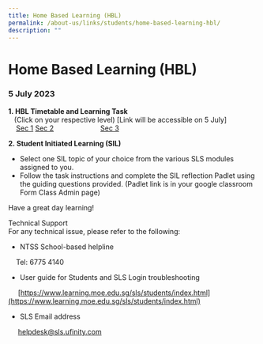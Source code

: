 ```yaml
---
title: Home Based Learning (HBL)
permalink: /about-us/links/students/home-based-learning-hbl/
description: ""
---
```

Home Based Learning (HBL)
=========================

  
### 5 July 2023 
**1. HBL Timetable and Learning Task**   
   (Click on your respective level) \[Link will be accessible on 5 July\]  
    [Sec 1](https://docs.google.com/spreadsheets/d/1fPAPgxkWsk24emSsgODUZiFCSrvU5_m3/edit#gid=1969127093)                        [Sec 2](https://docs.google.com/spreadsheets/d/1UO4GhjFn6NQ0UOfGNmOAuqQJezazVDdG/edit#gid=583134357)                        [Sec 3](https://docs.google.com/spreadsheets/d/1HKi8lxQI0CZl-lgmyWbeXoUKxaPoXlS2/edit#gid=1747102555)                      

**2. Student Initiated Learning (SIL)**

*   Select one SIL topic of your choice from the various SLS modules assigned to you.
*   Follow the task instructions and complete the SIL reflection Padlet using the guiding questions provided. (Padlet link is in your google classroom Form Class Admin page)

Have a great day learning!  
  
Technical Support  
For any technical issue, please refer to the following:  

*   NTSS School-based helpline

    Tel: 6775 4140

*   User guide for Students and SLS Login troubleshooting

     [https://www.learning.moe.edu.sg/sls/students/index.html](https://www.learning.moe.edu.sg/sls/students/index.html)  
  

*   SLS Email address

     [helpdesk@sls.ufinity.com](mailto:helpdesk@sls.ufinity.com)